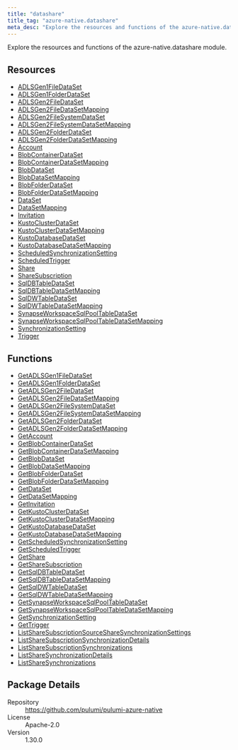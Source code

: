 ```yaml
---
title: "datashare"
title_tag: "azure-native.datashare"
meta_desc: "Explore the resources and functions of the azure-native.datashare module."
---
```


<!-- WARNING: this file was generated by Pulumi Docs Generator. -->
<!-- Do not edit by hand unless you're certain you know what you are doing! -->

Explore the resources and functions of the azure-native.datashare module.

<h2 id="resources">Resources</h2>
<ul class="api">
    <li><a href="adlsgen1filedataset" title="ADLSGen1FileDataSet"><span class="symbol resource"></span>ADLSGen1FileDataSet</a></li>
    <li><a href="adlsgen1folderdataset" title="ADLSGen1FolderDataSet"><span class="symbol resource"></span>ADLSGen1FolderDataSet</a></li>
    <li><a href="adlsgen2filedataset" title="ADLSGen2FileDataSet"><span class="symbol resource"></span>ADLSGen2FileDataSet</a></li>
    <li><a href="adlsgen2filedatasetmapping" title="ADLSGen2FileDataSetMapping"><span class="symbol resource"></span>ADLSGen2FileDataSetMapping</a></li>
    <li><a href="adlsgen2filesystemdataset" title="ADLSGen2FileSystemDataSet"><span class="symbol resource"></span>ADLSGen2FileSystemDataSet</a></li>
    <li><a href="adlsgen2filesystemdatasetmapping" title="ADLSGen2FileSystemDataSetMapping"><span class="symbol resource"></span>ADLSGen2FileSystemDataSetMapping</a></li>
    <li><a href="adlsgen2folderdataset" title="ADLSGen2FolderDataSet"><span class="symbol resource"></span>ADLSGen2FolderDataSet</a></li>
    <li><a href="adlsgen2folderdatasetmapping" title="ADLSGen2FolderDataSetMapping"><span class="symbol resource"></span>ADLSGen2FolderDataSetMapping</a></li>
    <li><a href="account" title="Account"><span class="symbol resource"></span>Account</a></li>
    <li><a href="blobcontainerdataset" title="BlobContainerDataSet"><span class="symbol resource"></span>BlobContainerDataSet</a></li>
    <li><a href="blobcontainerdatasetmapping" title="BlobContainerDataSetMapping"><span class="symbol resource"></span>BlobContainerDataSetMapping</a></li>
    <li><a href="blobdataset" title="BlobDataSet"><span class="symbol resource"></span>BlobDataSet</a></li>
    <li><a href="blobdatasetmapping" title="BlobDataSetMapping"><span class="symbol resource"></span>BlobDataSetMapping</a></li>
    <li><a href="blobfolderdataset" title="BlobFolderDataSet"><span class="symbol resource"></span>BlobFolderDataSet</a></li>
    <li><a href="blobfolderdatasetmapping" title="BlobFolderDataSetMapping"><span class="symbol resource"></span>BlobFolderDataSetMapping</a></li>
    <li><a href="dataset" title="DataSet"><span class="symbol resource"></span>DataSet</a></li>
    <li><a href="datasetmapping" title="DataSetMapping"><span class="symbol resource"></span>DataSetMapping</a></li>
    <li><a href="invitation" title="Invitation"><span class="symbol resource"></span>Invitation</a></li>
    <li><a href="kustoclusterdataset" title="KustoClusterDataSet"><span class="symbol resource"></span>KustoClusterDataSet</a></li>
    <li><a href="kustoclusterdatasetmapping" title="KustoClusterDataSetMapping"><span class="symbol resource"></span>KustoClusterDataSetMapping</a></li>
    <li><a href="kustodatabasedataset" title="KustoDatabaseDataSet"><span class="symbol resource"></span>KustoDatabaseDataSet</a></li>
    <li><a href="kustodatabasedatasetmapping" title="KustoDatabaseDataSetMapping"><span class="symbol resource"></span>KustoDatabaseDataSetMapping</a></li>
    <li><a href="scheduledsynchronizationsetting" title="ScheduledSynchronizationSetting"><span class="symbol resource"></span>ScheduledSynchronizationSetting</a></li>
    <li><a href="scheduledtrigger" title="ScheduledTrigger"><span class="symbol resource"></span>ScheduledTrigger</a></li>
    <li><a href="share" title="Share"><span class="symbol resource"></span>Share</a></li>
    <li><a href="sharesubscription" title="ShareSubscription"><span class="symbol resource"></span>ShareSubscription</a></li>
    <li><a href="sqldbtabledataset" title="SqlDBTableDataSet"><span class="symbol resource"></span>SqlDBTableDataSet</a></li>
    <li><a href="sqldbtabledatasetmapping" title="SqlDBTableDataSetMapping"><span class="symbol resource"></span>SqlDBTableDataSetMapping</a></li>
    <li><a href="sqldwtabledataset" title="SqlDWTableDataSet"><span class="symbol resource"></span>SqlDWTableDataSet</a></li>
    <li><a href="sqldwtabledatasetmapping" title="SqlDWTableDataSetMapping"><span class="symbol resource"></span>SqlDWTableDataSetMapping</a></li>
    <li><a href="synapseworkspacesqlpooltabledataset" title="SynapseWorkspaceSqlPoolTableDataSet"><span class="symbol resource"></span>SynapseWorkspaceSqlPoolTableDataSet</a></li>
    <li><a href="synapseworkspacesqlpooltabledatasetmapping" title="SynapseWorkspaceSqlPoolTableDataSetMapping"><span class="symbol resource"></span>SynapseWorkspaceSqlPoolTableDataSetMapping</a></li>
    <li><a href="synchronizationsetting" title="SynchronizationSetting"><span class="symbol resource"></span>SynchronizationSetting</a></li>
    <li><a href="trigger" title="Trigger"><span class="symbol resource"></span>Trigger</a></li>
</ul>

<h2 id="functions">Functions</h2>
<ul class="api">
    <li><a href="getadlsgen1filedataset" title="GetADLSGen1FileDataSet"><span class="symbol function"></span>GetADLSGen1FileDataSet</a></li>
    <li><a href="getadlsgen1folderdataset" title="GetADLSGen1FolderDataSet"><span class="symbol function"></span>GetADLSGen1FolderDataSet</a></li>
    <li><a href="getadlsgen2filedataset" title="GetADLSGen2FileDataSet"><span class="symbol function"></span>GetADLSGen2FileDataSet</a></li>
    <li><a href="getadlsgen2filedatasetmapping" title="GetADLSGen2FileDataSetMapping"><span class="symbol function"></span>GetADLSGen2FileDataSetMapping</a></li>
    <li><a href="getadlsgen2filesystemdataset" title="GetADLSGen2FileSystemDataSet"><span class="symbol function"></span>GetADLSGen2FileSystemDataSet</a></li>
    <li><a href="getadlsgen2filesystemdatasetmapping" title="GetADLSGen2FileSystemDataSetMapping"><span class="symbol function"></span>GetADLSGen2FileSystemDataSetMapping</a></li>
    <li><a href="getadlsgen2folderdataset" title="GetADLSGen2FolderDataSet"><span class="symbol function"></span>GetADLSGen2FolderDataSet</a></li>
    <li><a href="getadlsgen2folderdatasetmapping" title="GetADLSGen2FolderDataSetMapping"><span class="symbol function"></span>GetADLSGen2FolderDataSetMapping</a></li>
    <li><a href="getaccount" title="GetAccount"><span class="symbol function"></span>GetAccount</a></li>
    <li><a href="getblobcontainerdataset" title="GetBlobContainerDataSet"><span class="symbol function"></span>GetBlobContainerDataSet</a></li>
    <li><a href="getblobcontainerdatasetmapping" title="GetBlobContainerDataSetMapping"><span class="symbol function"></span>GetBlobContainerDataSetMapping</a></li>
    <li><a href="getblobdataset" title="GetBlobDataSet"><span class="symbol function"></span>GetBlobDataSet</a></li>
    <li><a href="getblobdatasetmapping" title="GetBlobDataSetMapping"><span class="symbol function"></span>GetBlobDataSetMapping</a></li>
    <li><a href="getblobfolderdataset" title="GetBlobFolderDataSet"><span class="symbol function"></span>GetBlobFolderDataSet</a></li>
    <li><a href="getblobfolderdatasetmapping" title="GetBlobFolderDataSetMapping"><span class="symbol function"></span>GetBlobFolderDataSetMapping</a></li>
    <li><a href="getdataset" title="GetDataSet"><span class="symbol function"></span>GetDataSet</a></li>
    <li><a href="getdatasetmapping" title="GetDataSetMapping"><span class="symbol function"></span>GetDataSetMapping</a></li>
    <li><a href="getinvitation" title="GetInvitation"><span class="symbol function"></span>GetInvitation</a></li>
    <li><a href="getkustoclusterdataset" title="GetKustoClusterDataSet"><span class="symbol function"></span>GetKustoClusterDataSet</a></li>
    <li><a href="getkustoclusterdatasetmapping" title="GetKustoClusterDataSetMapping"><span class="symbol function"></span>GetKustoClusterDataSetMapping</a></li>
    <li><a href="getkustodatabasedataset" title="GetKustoDatabaseDataSet"><span class="symbol function"></span>GetKustoDatabaseDataSet</a></li>
    <li><a href="getkustodatabasedatasetmapping" title="GetKustoDatabaseDataSetMapping"><span class="symbol function"></span>GetKustoDatabaseDataSetMapping</a></li>
    <li><a href="getscheduledsynchronizationsetting" title="GetScheduledSynchronizationSetting"><span class="symbol function"></span>GetScheduledSynchronizationSetting</a></li>
    <li><a href="getscheduledtrigger" title="GetScheduledTrigger"><span class="symbol function"></span>GetScheduledTrigger</a></li>
    <li><a href="getshare" title="GetShare"><span class="symbol function"></span>GetShare</a></li>
    <li><a href="getsharesubscription" title="GetShareSubscription"><span class="symbol function"></span>GetShareSubscription</a></li>
    <li><a href="getsqldbtabledataset" title="GetSqlDBTableDataSet"><span class="symbol function"></span>GetSqlDBTableDataSet</a></li>
    <li><a href="getsqldbtabledatasetmapping" title="GetSqlDBTableDataSetMapping"><span class="symbol function"></span>GetSqlDBTableDataSetMapping</a></li>
    <li><a href="getsqldwtabledataset" title="GetSqlDWTableDataSet"><span class="symbol function"></span>GetSqlDWTableDataSet</a></li>
    <li><a href="getsqldwtabledatasetmapping" title="GetSqlDWTableDataSetMapping"><span class="symbol function"></span>GetSqlDWTableDataSetMapping</a></li>
    <li><a href="getsynapseworkspacesqlpooltabledataset" title="GetSynapseWorkspaceSqlPoolTableDataSet"><span class="symbol function"></span>GetSynapseWorkspaceSqlPoolTableDataSet</a></li>
    <li><a href="getsynapseworkspacesqlpooltabledatasetmapping" title="GetSynapseWorkspaceSqlPoolTableDataSetMapping"><span class="symbol function"></span>GetSynapseWorkspaceSqlPoolTableDataSetMapping</a></li>
    <li><a href="getsynchronizationsetting" title="GetSynchronizationSetting"><span class="symbol function"></span>GetSynchronizationSetting</a></li>
    <li><a href="gettrigger" title="GetTrigger"><span class="symbol function"></span>GetTrigger</a></li>
    <li><a href="listsharesubscriptionsourcesharesynchronizationsettings" title="ListShareSubscriptionSourceShareSynchronizationSettings"><span class="symbol function"></span>ListShareSubscriptionSourceShareSynchronizationSettings</a></li>
    <li><a href="listsharesubscriptionsynchronizationdetails" title="ListShareSubscriptionSynchronizationDetails"><span class="symbol function"></span>ListShareSubscriptionSynchronizationDetails</a></li>
    <li><a href="listsharesubscriptionsynchronizations" title="ListShareSubscriptionSynchronizations"><span class="symbol function"></span>ListShareSubscriptionSynchronizations</a></li>
    <li><a href="listsharesynchronizationdetails" title="ListShareSynchronizationDetails"><span class="symbol function"></span>ListShareSynchronizationDetails</a></li>
    <li><a href="listsharesynchronizations" title="ListShareSynchronizations"><span class="symbol function"></span>ListShareSynchronizations</a></li>
</ul>

<h2 id="package-details">Package Details</h2>
<dl class="package-details">
	<dt>Repository</dt>
	<dd><a href="https://github.com/pulumi/pulumi-azure-native">https://github.com/pulumi/pulumi-azure-native</a></dd>
	<dt>License</dt>
	<dd>Apache-2.0</dd>
	<dt>Version</dt>
	<dd>1.30.0</dd>
</dl>

